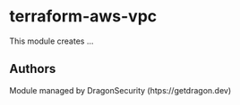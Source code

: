 # terraform-aws-vpc

This module creates ...

## Authors

Module managed by DragonSecurity (htps://getdragon.dev)

